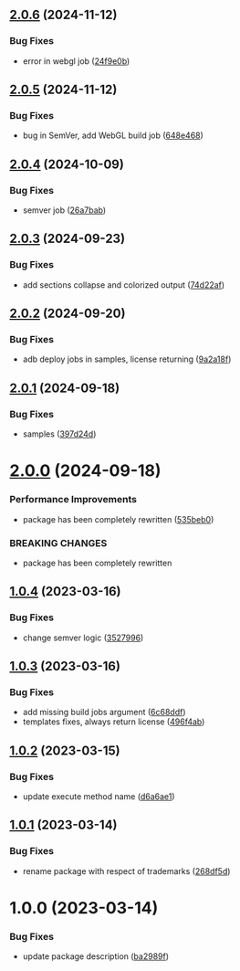 ## [2.0.6](https://github.com/utkaka/UnityCiWizard/compare/v2.0.5...v2.0.6) (2024-11-12)


### Bug Fixes

* error in webgl job ([24f9e0b](https://github.com/utkaka/UnityCiWizard/commit/24f9e0b254047f7544c75668dab13ae12e8d6787))

## [2.0.5](https://github.com/utkaka/UnityCiWizard/compare/v2.0.4...v2.0.5) (2024-11-12)


### Bug Fixes

* bug in SemVer, add WebGL build job ([648e468](https://github.com/utkaka/UnityCiWizard/commit/648e468fbbdd7ece88ecd5829ceb2f8cc3c6ef13))

## [2.0.4](https://github.com/utkaka/UnityCiWizard/compare/v2.0.3...v2.0.4) (2024-10-09)


### Bug Fixes

* semver job ([26a7bab](https://github.com/utkaka/UnityCiWizard/commit/26a7bab6976e32fd2f7be60a4624626e709ec608))

## [2.0.3](https://github.com/utkaka/UnityCiWizard/compare/v2.0.2...v2.0.3) (2024-09-23)


### Bug Fixes

* add sections collapse and colorized output ([74d22af](https://github.com/utkaka/UnityCiWizard/commit/74d22afd6f27abec127ae2cde4c78b75aedd9e3f))

## [2.0.2](https://github.com/utkaka/UnityCiWizard/compare/v2.0.1...v2.0.2) (2024-09-20)


### Bug Fixes

* adb deploy jobs in samples, license returning ([9a2a18f](https://github.com/utkaka/UnityCiWizard/commit/9a2a18f46c67c4c4bc4133098b14ed46768514ee))

## [2.0.1](https://github.com/utkaka/UnityCiWizard/compare/v2.0.0...v2.0.1) (2024-09-18)


### Bug Fixes

* samples ([397d24d](https://github.com/utkaka/UnityCiWizard/commit/397d24de89864ebc3355bd899ff9bb50dff757c1))

# [2.0.0](https://github.com/utkaka/UnityCiWizard/compare/v1.0.4...v2.0.0) (2024-09-18)


### Performance Improvements

* package has been completely rewritten ([535beb0](https://github.com/utkaka/UnityCiWizard/commit/535beb08ef81cd9e3666946a728a1e1d1b2c29ad))


### BREAKING CHANGES

* package has been completely rewritten

## [1.0.4](https://github.com/utkaka/UnityCiWizard/compare/v1.0.3...v1.0.4) (2023-03-16)


### Bug Fixes

* change semver logic ([3527996](https://github.com/utkaka/UnityCiWizard/commit/3527996a107145721983d1d55db81453b79ba46f))

## [1.0.3](https://github.com/utkaka/UnityCiWizard/compare/v1.0.2...v1.0.3) (2023-03-16)


### Bug Fixes

* add missing build jobs argument ([6c68ddf](https://github.com/utkaka/UnityCiWizard/commit/6c68ddf4b86ce7da3a1667bc0b19cc7b1432a6d1))
* templates fixes, always return license ([496f4ab](https://github.com/utkaka/UnityCiWizard/commit/496f4ab51a2ac0b2cddeb06c2b901f989c88e77b))

## [1.0.2](https://github.com/utkaka/UnityCiWizard/compare/v1.0.1...v1.0.2) (2023-03-15)


### Bug Fixes

* update execute method name ([d6a6ae1](https://github.com/utkaka/UnityCiWizard/commit/d6a6ae17b8051dbba871237c26523f6602328921))

## [1.0.1](https://github.com/utkaka/UnityCiWizard/compare/v1.0.0...v1.0.1) (2023-03-14)


### Bug Fixes

* rename package with respect of trademarks ([268df5d](https://github.com/utkaka/UnityCiWizard/commit/268df5d37515af86bf2e2a2ff250f84ae7a9f2a0))

# 1.0.0 (2023-03-14)


### Bug Fixes

* update package description ([ba2989f](https://github.com/utkaka/UnityCiWizard/commit/ba2989fc9549118620f3a307698b7bc0f3982c81))

